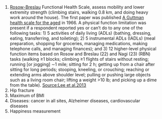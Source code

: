 1. [Rosow-Breslau](http://archinte.jamanetwork.com/article.aspx?articleid=485543) Functional Health Scale, assess mobility and lower extremity strength (climbing stairs, walking 0.8 km, and doing heavy work around the house). 
The first paper was published [A Guttman health scale for the aged](http://geronj.oxfordjournals.org/content/21/4/556.long) in 1966.
A physical function limitation was present if a respondent reported yes or can’t do to any one of the following tasks: 1) 5 activities of daily living (ADLs) (bathing, dressing, eating, transferring, and toileting); 2) 5 instrumental ADLs (IADLs) (meal preparation, shopping for groceries, managing medications, making telephone calls, and managing finances); and 3) 12 higher-level physical function items based on Rosow and Breslau (22) and Nagi (23) (RBN) tasks (walking ≥1 blocks; climbing ≥1 flights of stairs without resting; running [or jogging] ∼1 mile; sitting for 2 h; getting up from a chair after sitting for long periods; stooping, kneeling, or crouching; reaching or extending arms above shoulder level; pulling or pushing large objects such as a living room chair; lifting a weight >10 lb; and picking up a dime from the table). [Source:Lee et al.2013](http://science.report/author/i-rosow/)
2. Hip fracture
3. Maximum of BMI
4. Diseases: cancer in all sites, Alzheimer diseases, cardiovascular diseases 
5. Happiness measurement 
